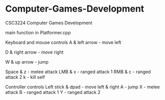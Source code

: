 # Computer-Games-Development
CSC3224 Computer Games Development

main function in Platformer.cpp

Keyboard  and mouse controls
A & left arrow - move left

D & right arrow - move right

W & up arrow - jump

Space & z - melee attack
LMB & x - ranged attack 1
RMB & c - ranged attack 2
k - kill self

Controller controls
Left stick & dpad - move left & right
A - jump
X - melee attack
B - ranged attack 1
Y - ranged attack 2
